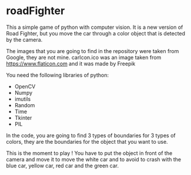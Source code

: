 # roadFighter

This a simple game of python with computer vision.
It is a new version of Road Fighter, but you move the car through a color object that is detected by the camera.

The images that you are going to find in the repository were taken from Google, they are not mine.
carIcon.ico was an image taken from https://www.flaticon.com and it was made by Freepik

You need the following libraries of python:
- OpenCV
- Numpy
- imutils
- Random
- Time
- Tkinter
- PIL

In the code, you are going to find 3 types of boundaries for 3 types of colors, they are the boundaries for the object that you want to use. 

This is the moment to play ! 
You have to put the object in front of the camera and move it to move the white car and to avoid to crash with the blue car, yellow car, red car and the green car.